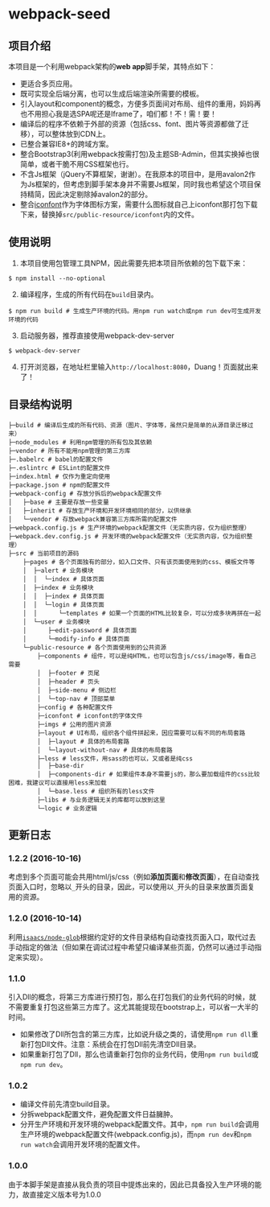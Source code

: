 # webpack-seed

## 项目介绍
本项目是一个利用webpack架构的**web app**脚手架，其特点如下：
- 更适合多页应用。
- 既可实现全后端分离，也可以生成后端渲染所需要的模板。
- 引入layout和component的概念，方便多页面间对布局、组件的重用，妈妈再也不用担心我是选SPA呢还是Iframe了，咱们都！不！需！要！
- 编译后的程序不依赖于外部的资源（包括css、font、图片等资源都做了迁移），可以整体放到CDN上。
- 已整合兼容IE8+的跨域方案。
- 整合Bootstrap3(利用webpack按需打包)及主题SB-Admin，但其实换掉也很简单，或者干脆不用CSS框架也行。
- 不含Js框架（jQuery不算框架，谢谢）。在我原本的项目中，是用avalon2作为Js框架的，但考虑到脚手架本身并不需要Js框架，同时我也希望这个项目保持精简，因此决定剔除掉avalon2的部分。
- 整合[iconfont][1]作为字体图标方案，需要什么图标就自己上iconfont那打包下载下来，替换掉`src/public-resource/iconfont`内的文件。

## 使用说明

 1. 本项目使用包管理工具NPM，因此需要先把本项目所依赖的包下载下来：
```
$ npm install --no-optional
```

 2. 编译程序，生成的所有代码在`build`目录内。
```
$ npm run build # 生成生产环境的代码。用npm run watch或npm run dev可生成开发环境的代码
```

 3. 启动服务器，推荐直接使用webpack-dev-server
```
$ webpack-dev-server
```

 4. 打开浏览器，在地址栏里输入`http://localhost:8080`，Duang！页面就出来了！

## 目录结构说明
```
├─build # 编译后生成的所有代码、资源（图片、字体等，虽然只是简单的从源目录迁移过来）
├─node_modules # 利用npm管理的所有包及其依赖
├─vendor # 所有不能用npm管理的第三方库
├─.babelrc # babel的配置文件
├─.eslintrc # ESLint的配置文件
├─index.html # 仅作为重定向使用
├─package.json # npm的配置文件
├─webpack-config # 存放分拆后的webpack配置文件
│   ├─base # 主要是存放一些变量
│   ├─inherit # 存放生产环境和开发环境相同的部分，以供继承
│   └─vendor # 存放webpack兼容第三方库所需的配置文件
├─webpack.config.js # 生产环境的webpack配置文件（无实质内容，仅为组织整理）
├─webpack.dev.config.js # 开发环境的webpack配置文件（无实质内容，仅为组织整理）
├─src # 当前项目的源码
    ├─pages # 各个页面独有的部分，如入口文件、只有该页面使用到的css、模板文件等
    │  ├─alert # 业务模块
    │  │  └─index # 具体页面
    │  ├─index # 业务模块
    │  │  ├─index # 具体页面
    │  │  └─login # 具体页面
    │  │      └─templates # 如果一个页面的HTML比较复杂，可以分成多块再拼在一起
    │  └─user # 业务模块
    │      ├─edit-password # 具体页面
    │      └─modify-info # 具体页面
    └─public-resource # 各个页面使用到的公共资源
        ├─components # 组件，可以是纯HTML，也可以包含js/css/image等，看自己需要
        │  ├─footer # 页尾
        │  ├─header # 页头
        │  ├─side-menu # 侧边栏
        │  └─top-nav # 顶部菜单
        ├─config # 各种配置文件
        ├─iconfont # iconfont的字体文件
        ├─imgs # 公用的图片资源
        ├─layout # UI布局，组织各个组件拼起来，因应需要可以有不同的布局套路
        │  ├─layout # 具体的布局套路
        │  └─layout-without-nav # 具体的布局套路
        ├─less # less文件，用sass的也可以，又或者是纯css
        │  ├─base-dir
        │  ├─components-dir # 如果组件本身不需要js的，那么要加载组件的css比较困难，我建议可以直接用less来加载
        │  └─base.less # 组织所有的less文件
        ├─libs # 与业务逻辑无关的库都可以放到这里
        └─logic # 业务逻辑
```

## 更新日志

### 1.2.2 (2016-10-16)
考虑到多个页面可能会共用html/js/css（例如**添加页面**和**修改页面**），在自动查找页面入口时，忽略以`_`开头的目录，因此，可以使用以`_`开头的目录来放置页面复用的资源。

### 1.2.0 (2016-10-14)
利用[`isaacs/node-glob`](https://github.com/isaacs/node-glob)根据约定好的文件目录结构自动查找页面入口，取代过去手动指定的做法（但如果在调试过程中希望只编译某些页面，仍然可以通过手动指定来实现）。

### 1.1.0
引入Dll的概念，将第三方库进行预打包，那么在打包我们的业务代码的时候，就不需要重复打包这些第三方库了。这尤其能提现在bootstrap上，可以省一大半的时间。
- 如果修改了Dll所包含的第三方库，比如说升级之类的，请使用`npm run dll`重新打包Dll文件。注意：系统会在打包Dll前先清空Dll目录。
- 如果重新打包了Dll，那么也请重新打包你的业务代码，使用`npm run build`或`npm run dev`。

### 1.0.2
- 编译文件前先清空build目录。
- 分拆webpack配置文件，避免配置文件日益臃肿。
- 分开生产环境和开发环境的webpack配置文件。其中，`npm run build`会调用生产环境的webpack配置文件(webpack.config.js)，而`npm run dev`和`npm run watch`会调用开发环境的配置文件。

### 1.0.0
由于本脚手架是直接从我负责的项目中提炼出来的，因此已具备投入生产环境的能力，故直接定义版本号为1.0.0

  [1]: http://www.iconfont.cn/
